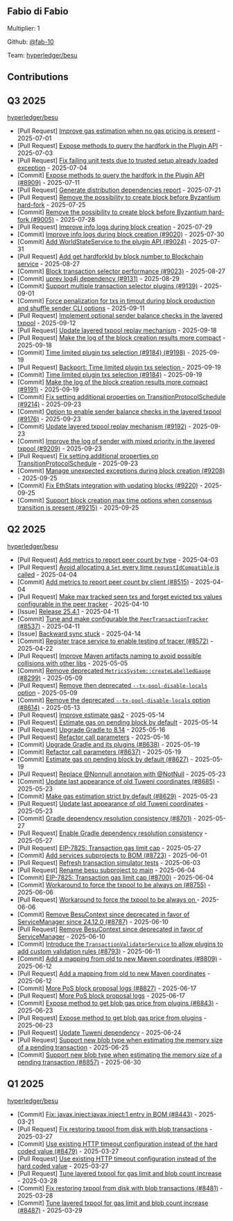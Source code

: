 
## Fabio di Fabio
Multiplier: 1

Github: [@fab-10](https://github.com/fab-10)

Team: [hyperledger/besu](https://github.com/hyperledger/besu/pulls?q=author%3Afab-10)

## Contributions

## Q3 2025


[hyperledger/besu](https://github.com/hyperledger/besu)
* [Pull Request] [Improve gas estimation when no gas pricing is present](https://github.com/hyperledger/besu/pull/8888) - 2025-07-01
* [Pull Request] [Expose methods to query the hardfork in the Plugin API](https://github.com/hyperledger/besu/pull/8909) - 2025-07-03
* [Pull Request] [Fix failing unit tests due to trusted setup already loaded exception](https://github.com/hyperledger/besu/pull/8919) - 2025-07-04
* [Commit] [Expose methods to query the hardfork in the Plugin API (#8909)](https://github.com/hyperledger/besu/commit/8ddf9f0bb274703bda1266879d331d193aacab78) - 2025-07-11
* [Pull Request] [Generate distribution dependencies report](https://github.com/hyperledger/besu/pull/8987) - 2025-07-21
* [Pull Request] [Remove the possibility to create block before Byzantium hard-fork](https://github.com/hyperledger/besu/pull/9005) - 2025-07-25
* [Commit] [Remove the possibility to create block before Byzantium hard-fork (#9005)](https://github.com/hyperledger/besu/commit/719659a65cbeba1099c00cd634a2350fd8776063) - 2025-07-28
* [Pull Request] [Improve info logs during block creation](https://github.com/hyperledger/besu/pull/9020) - 2025-07-29
* [Commit] [Improve info logs during block creation (#9020)](https://github.com/hyperledger/besu/commit/f784ebfa189aa89cbfea9e4f832758273ce2cd5e) - 2025-07-30
* [Commit] [Add WorldStateService to the plugin API (#9024)](https://github.com/hyperledger/besu/commit/2ffd464540978f4cb41593296d2e5f2f5279f38b) - 2025-07-31
* [Pull Request] [Add get hardforkId by block number to Blockchain service](https://github.com/hyperledger/besu/pull/9115) - 2025-08-27
* [Commit] [Block transaction selector performance (#9023)](https://github.com/hyperledger/besu/commit/7870344c61395905a6a750b65a29f3f4961c4106) - 2025-08-27
* [Commit] [uprev log4j dependency (#9131)](https://github.com/hyperledger/besu/commit/50bcc0280a1db56a267040c4eb368d106540d1b5) - 2025-08-29
* [Commit] [Support multiple transaction selector plugins (#9139)](https://github.com/hyperledger/besu/commit/29f35161d3442dc0b7a0d098e8a50a1acd227971) - 2025-09-01
* [Commit] [Force penalization for txs in timout during block production and shuffle sender CLI options](https://github.com/hyperledger/besu/commit/778b155fe901562f40fece94efc2fe294f351f29) - 2025-09-11
* [Pull Request] [Implement optional sender balance checks in the layered txpool](https://github.com/hyperledger/besu/pull/9176) - 2025-09-12
* [Pull Request] [Update layered txpool replay mechanism](https://github.com/hyperledger/besu/pull/9192) - 2025-09-18
* [Pull Request] [Make the log of the block creation results more compact](https://github.com/hyperledger/besu/pull/9191) - 2025-09-18
* [Commit] [Time limited plugin txs selection (#9184) (#9198)](https://github.com/hyperledger/besu/commit/680c5b832c54214849db7738d2f4621c7048df45) - 2025-09-19
* [Pull Request] [Backport: Time limited plugin txs selection ](https://github.com/hyperledger/besu/pull/9198) - 2025-09-19
* [Commit] [Time limited plugin txs selection (#9184)](https://github.com/hyperledger/besu/commit/a7ef9f88dc296ef9a80087d6fffdfe489047bf2a) - 2025-09-19
* [Commit] [Make the log of the block creation results more compact (#9191)](https://github.com/hyperledger/besu/commit/fe1ade7e8edde2c32d977a924dda201fc957be00) - 2025-09-19
* [Commit] [Fix setting additional properties on TransitionProtocolSchedule (#9214)](https://github.com/hyperledger/besu/commit/d92210bfb045ca558a45765789956a33eaa8c9bf) - 2025-09-23
* [Commit] [Option to enable sender balance checks in the layered txpool (#9176)](https://github.com/hyperledger/besu/commit/252b645c3dbd30a12794d49be2e9b095ca98eb64) - 2025-09-23
* [Commit] [Update layered txpool replay mechanism (#9192)](https://github.com/hyperledger/besu/commit/4911819bdf0a6cefb8c6bdec4cc413fdfdd51428) - 2025-09-23
* [Commit] [Improve the log of sender with mixed priority in the layered txpool (#9209)](https://github.com/hyperledger/besu/commit/b0c3ebbc46a5cffca695ba5ce06c48d9eb5ddea4) - 2025-09-23
* [Pull Request] [Fix setting additional properties on TransitionProtocolSchedule](https://github.com/hyperledger/besu/pull/9214) - 2025-09-23
* [Commit] [Manage unexpected exceptions during block creation (#9208)](https://github.com/hyperledger/besu/commit/ddf82e57a41a0f1c8e86352cbd5f60c9af684354) - 2025-09-25
* [Commit] [Fix EthStats integration with updating blocks (#9220)](https://github.com/hyperledger/besu/commit/ad769d315a0d906d62981d0c71dafff806796015) - 2025-09-25
* [Commit] [Support block creation max time options when consensus transition is present (#9215)](https://github.com/hyperledger/besu/commit/5288278148d4f0f99bb89b2a3634804efadaed90) - 2025-09-25
## Q2 2025


[hyperledger/besu](https://github.com/hyperledger/besu)
* [Pull Request] [Add metrics to report peer count by type](https://github.com/hyperledger/besu/pull/8515) - 2025-04-03
* [Pull Request] [Avoid allocating a `Set` every time `requestIdCompatible` is called](https://github.com/hyperledger/besu/pull/8522) - 2025-04-04
* [Commit] [Add metrics to report peer count by client (#8515)](https://github.com/hyperledger/besu/commit/409a0e2fa6bd35188a48b19f488641cd8ce2fb4b) - 2025-04-04
* [Pull Request] [Make max tracked seen txs and forget evicted txs values configurable in the peer tracker](https://github.com/hyperledger/besu/pull/8537) - 2025-04-10
* [Issue] [Release 25.4.1](https://github.com/hyperledger/besu/issues/8542) - 2025-04-11
* [Commit] [Tune and make configurable the `PeerTransactionTracker`  (#8537)](https://github.com/hyperledger/besu/commit/abc01e27f043f34accc6de3e2657c1334a5e44b4) - 2025-04-11
* [Issue] [Backward sync stuck](https://github.com/hyperledger/besu/issues/8547) - 2025-04-14
* [Commit] [Register trace service to enable testing of tracer (#8572)](https://github.com/hyperledger/besu/commit/9d72bbb8f358fb94125b83b47a7f065b1348623c) - 2025-04-22
* [Pull Request] [Improve Maven artifacts naming to avoid possible collisions with other libs](https://github.com/hyperledger/besu/pull/8589) - 2025-05-05
* [Commit] [Remove deprecated `MetricsSystem::createLabelledGauge` (#8299)](https://github.com/hyperledger/besu/commit/7cab4bfab5e79ff1b880c6f7a08965593daa6509) - 2025-05-09
* [Pull Request] [Remove then deprecated `--tx-pool-disable-locals` option](https://github.com/hyperledger/besu/pull/8614) - 2025-05-09
* [Commit] [Remove the deprecated `--tx-pool-disable-locals` option (#8614)](https://github.com/hyperledger/besu/commit/00a18e2208615604ed693d8d65b7d6142ca367f8) - 2025-05-13
* [Pull Request] [Improve estimate gas2](https://github.com/hyperledger/besu/pull/8629) - 2025-05-14
* [Pull Request] [Estimate gas on pending block by default](https://github.com/hyperledger/besu/pull/8627) - 2025-05-14
* [Pull Request] [Upgrade Gradle to 8.14](https://github.com/hyperledger/besu/pull/8638) - 2025-05-16
* [Pull Request] [Refactor call parameters](https://github.com/hyperledger/besu/pull/8637) - 2025-05-16
* [Commit] [Upgrade Gradle and its plugins (#8638)](https://github.com/hyperledger/besu/commit/8e5b1f100a0641c5449f4cbd8acbeb92650c30f2) - 2025-05-19
* [Commit] [Refactor call parameters (#8637)](https://github.com/hyperledger/besu/commit/f60fe0377ccbdf865b2fcb5aafd0e5c25881b5ad) - 2025-05-19
* [Commit] [Estimate gas on pending block by default (#8627)](https://github.com/hyperledger/besu/commit/a9c75e129262c88a7e5af1fe4f290cdb801f0137) - 2025-05-19
* [Pull Request] [Replace @Nonnull annotaion with @NotNull](https://github.com/hyperledger/besu/pull/8687) - 2025-05-23
* [Commit] [Update last appearance of old Tuweni coordinates (#8685)](https://github.com/hyperledger/besu/commit/c5bf6d27d6bcb7fdcc0e51757b2f116aa183cd04) - 2025-05-23
* [Commit] [Make gas estimation strict by default (#8629)](https://github.com/hyperledger/besu/commit/3e52bb358adc5ecd6d25894e4e2b8918b8f131f7) - 2025-05-23
* [Pull Request] [Update last appearance of old Tuweni coordinates](https://github.com/hyperledger/besu/pull/8685) - 2025-05-23
* [Commit] [Gradle dependency resolution consistency (#8701)](https://github.com/hyperledger/besu/commit/b6a12388988855f9c2937f4ca4f8ae73ae2e5080) - 2025-05-27
* [Pull Request] [Enable Gradle dependency resolution consistency](https://github.com/hyperledger/besu/pull/8701) - 2025-05-27
* [Pull Request] [EIP-7825: Transaction gas limit cap](https://github.com/hyperledger/besu/pull/8700) - 2025-05-27
* [Commit] [Add services subprojects to BOM (#8723)](https://github.com/hyperledger/besu/commit/7aea3f52133a338e3555e8b8ec3dd4b8b82a6718) - 2025-06-01
* [Pull Request] [Refresh transaction simulator tests](https://github.com/hyperledger/besu/pull/8736) - 2025-06-03
* [Pull Request] [Rename besu subproject to main](https://github.com/hyperledger/besu/pull/8746) - 2025-06-04
* [Commit] [EIP-7825: Transaction gas limit cap (#8700)](https://github.com/hyperledger/besu/commit/23c5e464a03d215ea9d22d7d460afa9233c37d49) - 2025-06-04
* [Commit] [Workaround to force the txpool to be always on (#8755)](https://github.com/hyperledger/besu/commit/bf3c0bed7071d32e85eeea7e2138d8e9e1208aaa) - 2025-06-06
* [Pull Request] [Workaround to force the txpool to be always on ](https://github.com/hyperledger/besu/pull/8755) - 2025-06-06
* [Commit] [Remove BesuContext since deprecated in favor of ServiceManager since 24.12.0 (#8787)](https://github.com/hyperledger/besu/commit/3d56c67b7df2ad9903235af0181911a51df7e8bb) - 2025-06-10
* [Pull Request] [Remove BesuContext since deprecated in favor of ServiceManager](https://github.com/hyperledger/besu/pull/8787) - 2025-06-10
* [Commit] [Introduce the `TransactionValidatorService` to allow plugins to add custom validation rules (#8793)](https://github.com/hyperledger/besu/commit/2783ebbd29977845465abb9f261ea207376d143b) - 2025-06-11
* [Commit] [Add a mapping from old to new Maven coordinates (#8809)](https://github.com/hyperledger/besu/commit/fce2c4f683313fd0c204daaecf93d5e3f07c0656) - 2025-06-12
* [Pull Request] [Add a mapping from old to new Maven coordinates](https://github.com/hyperledger/besu/pull/8809) - 2025-06-12
* [Commit] [More PoS block proposal logs (#8827)](https://github.com/hyperledger/besu/commit/5e1b9f030fb61b6db80d4e2fc68bda807d49fc3b) - 2025-06-17
* [Pull Request] [More PoS block proposal logs](https://github.com/hyperledger/besu/pull/8827) - 2025-06-17
* [Commit] [Expose method to get blob gas price from plugins (#8843)](https://github.com/hyperledger/besu/commit/743ee9e028f9561a5577e8fd862f4ca8c46bd090) - 2025-06-23
* [Pull Request] [Expose method to get blob gas price from plugins](https://github.com/hyperledger/besu/pull/8843) - 2025-06-23
* [Pull Request] [Update Tuweni dependency](https://github.com/hyperledger/besu/pull/8852) - 2025-06-24
* [Pull Request] [Support new blob type when estimating the memory size of a pending transaction](https://github.com/hyperledger/besu/pull/8857) - 2025-06-25
* [Commit] [Support new blob type when estimating the memory size of a pending transaction (#8857)](https://github.com/hyperledger/besu/commit/ef1260c0d09786a15a5df4e6a841dc18e0dc9cee) - 2025-06-30
## Q1 2025

[hyperledger/besu](https://github.com/hyperledger/besu)
* [Commit] [Fix: javax.inject:javax.inject:1 entry in BOM (#8443)](https://github.com/hyperledger/besu/commit/b41e2820e62aac2e46efad788f2b432943cb4363) - 2025-03-21
* [Pull Request] [Fix restoring txpool from disk with blob transactions](https://github.com/hyperledger/besu/pull/8481) - 2025-03-27
* [Commit] [Use existing HTTP timeout configuration instead of the hard coded value (#8479)](https://github.com/hyperledger/besu/commit/74f133ae612c61574e36582a5ecf822c17aa5c84) - 2025-03-27
* [Pull Request] [Use existing HTTP timeout configuration instead of the hard coded value](https://github.com/hyperledger/besu/pull/8479) - 2025-03-27
* [Pull Request] [Tune layered txpool for gas limit and blob count increase](https://github.com/hyperledger/besu/pull/8487) - 2025-03-28
* [Commit] [Fix restoring txpool from disk with blob transactions (#8481)](https://github.com/hyperledger/besu/commit/303c345cc14b1d7751ad270cbaa2d5b773ef0305) - 2025-03-28
* [Commit] [Tune layered txpool for gas limit and blob count increase (#8487)](https://github.com/hyperledger/besu/commit/aecb96dcefa5a93b2eae4c096731d4c24e39aba7) - 2025-03-29
